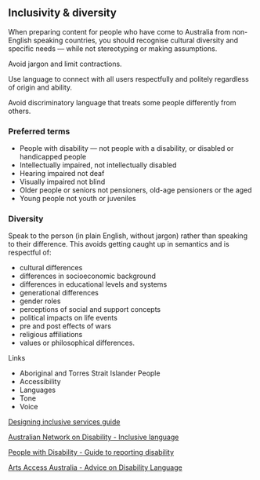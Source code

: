 ---
---
## Inclusivity & diversity

When preparing content for people who have come to Australia from non-English speaking countries, you should recognise cultural diversity and specific needs — while not stereotyping or making assumptions.

Avoid jargon and limit contractions. 

Use language to connect with all users respectfully and politely regardless of origin and ability. 

Avoid discriminatory language that treats some people differently from others.

### Preferred terms

- People with disability — not people with a disability, or disabled or handicapped people
- Intellectually impaired, not intellectually disabled
- Hearing impaired not deaf
- Visually impaired not blind
- Older people or seniors not pensioners, old-age pensioners or the aged
- Young people not youth or juveniles

### Diversity

Speak to the person (in plain English, without jargon) rather than speaking to their difference. This avoids getting caught up in semantics and is respectful of:

- cultural differences
- differences in socioeconomic background
- differences in educational levels and systems
- generational differences
- gender roles
- perceptions of social and support concepts
- political impacts on life events
- pre and post effects of wars
- religious affiliations
- values or philosophical differences.

Links

- Aboriginal and Torres Strait Islander People
- Accessibility
- Languages
- Tone
- Voice

[Designing inclusive services guide](https://www.dto.gov.au/standard/design-guides/inclusive-services/)

[Australian Network on Disability - Inclusive language](http://www.and.org.au/pages/inclusive-language.html)

[People with Disability - Guide to reporting disability](http://pwd.org.au/library/guide-to-reporting-disability.html)

[Arts Access Australia - Advice on Disability Language](http://www.artsaccessaustralia.org/resources/advice-sheets/63-aaa-advice-on-disability-language)
